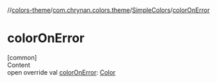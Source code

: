 //[colors-theme](../../../index.md)/[com.chrynan.colors.theme](../index.md)/[SimpleColors](index.md)/[colorOnError](color-on-error.md)



# colorOnError  
[common]  
Content  
open override val [colorOnError](color-on-error.md): [Color](../../../../colors-core/colors-core/com.chrynan.colors/-color/index.md)  



